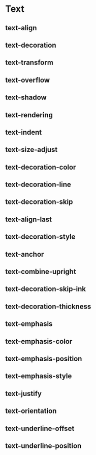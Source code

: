 # Text

## text-align

## text-decoration

## text-transform

## text-overflow

## text-shadow

## text-rendering

## text-indent

## text-size-adjust

## text-decoration-color

## text-decoration-line

## text-decoration-skip

## text-align-last

## text-decoration-style

## text-anchor

## text-combine-upright

## text-decoration-skip-ink

## text-decoration-thickness

## text-emphasis

## text-emphasis-color

## text-emphasis-position

## text-emphasis-style

## text-justify

## text-orientation

## text-underline-offset

## text-underline-position

